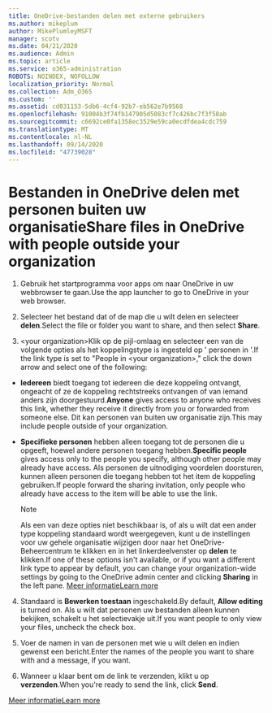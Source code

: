 ```yaml
---
title: OneDrive-bestanden delen met externe gebruikers
ms.author: mikeplum
author: MikePlumleyMSFT
manager: scotv
ms.date: 04/21/2020
ms.audience: Admin
ms.topic: article
ms.service: o365-administration
ROBOTS: NOINDEX, NOFOLLOW
localization_priority: Normal
ms.collection: Adm_O365
ms.custom: ''
ms.assetid: cd031153-5db6-4cf4-92b7-eb562e7b9568
ms.openlocfilehash: 91004b3f74fb147905d5083cf7c426bc7f3f58ab
ms.sourcegitcommit: c6692ce0fa1358ec3529e59ca0ecdfdea4cdc759
ms.translationtype: MT
ms.contentlocale: nl-NL
ms.lasthandoff: 09/14/2020
ms.locfileid: "47739028"
---
```

# <a name="share-files-in-onedrive-with-people-outside-your-organization"></a><span data-ttu-id="7ba5a-102">Bestanden in OneDrive delen met personen buiten uw organisatie</span><span class="sxs-lookup"><span data-stu-id="7ba5a-102">Share files in OneDrive with people outside your organization</span></span>

1. <span data-ttu-id="7ba5a-103">Gebruik het startprogramma voor apps om naar OneDrive in uw webbrowser te gaan.</span><span class="sxs-lookup"><span data-stu-id="7ba5a-103">Use the app launcher to go to OneDrive in your web browser.</span></span> 
    
2. <span data-ttu-id="7ba5a-104">Selecteer het bestand dat of de map die u wilt delen en selecteer **delen**.</span><span class="sxs-lookup"><span data-stu-id="7ba5a-104">Select the file or folder you want to share, and then select **Share**.</span></span> 
    
3. <span data-ttu-id="7ba5a-105">\<your organization\>Klik op de pijl-omlaag en selecteer een van de volgende opties als het koppelingstype is ingesteld op ' personen in '.</span><span class="sxs-lookup"><span data-stu-id="7ba5a-105">If the link type is set to "People in \<your organization\>," click the down arrow and select one of the following:</span></span> 
    
  - <span data-ttu-id="7ba5a-106">**Iedereen** biedt toegang tot iedereen die deze koppeling ontvangt, ongeacht of ze de koppeling rechtstreeks ontvangen of van iemand anders zijn doorgestuurd.</span><span class="sxs-lookup"><span data-stu-id="7ba5a-106">**Anyone** gives access to anyone who receives this link, whether they receive it directly from you or forwarded from someone else.</span></span> <span data-ttu-id="7ba5a-107">Dit kan personen van buiten uw organisatie zijn.</span><span class="sxs-lookup"><span data-stu-id="7ba5a-107">This may include people outside of your organization.</span></span> 
    
  - <span data-ttu-id="7ba5a-108">**Specifieke personen** hebben alleen toegang tot de personen die u opgeeft, hoewel andere personen toegang hebben.</span><span class="sxs-lookup"><span data-stu-id="7ba5a-108">**Specific people** gives access only to the people you specify, although other people may already have access.</span></span> <span data-ttu-id="7ba5a-109">Als personen de uitnodiging voordelen doorsturen, kunnen alleen personen die toegang hebben tot het item de koppeling gebruiken.</span><span class="sxs-lookup"><span data-stu-id="7ba5a-109">If people forward the sharing invitation, only people who already have access to the item will be able to use the link.</span></span> 
    
    > [!NOTE]
    > <span data-ttu-id="7ba5a-110">Als een van deze opties niet beschikbaar is, of als u wilt dat een ander type koppeling standaard wordt weergegeven, kunt u de instellingen voor uw gehele organisatie wijzigen door naar het OneDrive-Beheercentrum te klikken en in het linkerdeelvenster op **delen** te klikken.</span><span class="sxs-lookup"><span data-stu-id="7ba5a-110">If one of these options isn't available, or if you want a different link type to appear by default, you can change your organization-wide settings by going to the OneDrive admin center and clicking **Sharing** in the left pane.</span></span> [<span data-ttu-id="7ba5a-111">Meer informatie</span><span class="sxs-lookup"><span data-stu-id="7ba5a-111">Learn more</span></span>](https://go.microsoft.com/fwlink/?linkid=871961)
  
4. <span data-ttu-id="7ba5a-112">Standaard is **Bewerken toestaan** ingeschakeld.</span><span class="sxs-lookup"><span data-stu-id="7ba5a-112">By default, **Allow editing** is turned on.</span></span> <span data-ttu-id="7ba5a-113">Als u wilt dat personen uw bestanden alleen kunnen bekijken, schakelt u het selectievakje uit.</span><span class="sxs-lookup"><span data-stu-id="7ba5a-113">If you want people to only view your files, uncheck the check box.</span></span> 
    
5. <span data-ttu-id="7ba5a-114">Voer de namen in van de personen met wie u wilt delen en indien gewenst een bericht.</span><span class="sxs-lookup"><span data-stu-id="7ba5a-114">Enter the names of the people you want to share with and a message, if you want.</span></span>
    
6. <span data-ttu-id="7ba5a-115">Wanneer u klaar bent om de link te verzenden, klikt u op **verzenden**.</span><span class="sxs-lookup"><span data-stu-id="7ba5a-115">When you're ready to send the link, click **Send**.</span></span> 
    
[<span data-ttu-id="7ba5a-116">Meer informatie</span><span class="sxs-lookup"><span data-stu-id="7ba5a-116">Learn more</span></span>](https://go.microsoft.com/fwlink/?linkid=871861)
  

